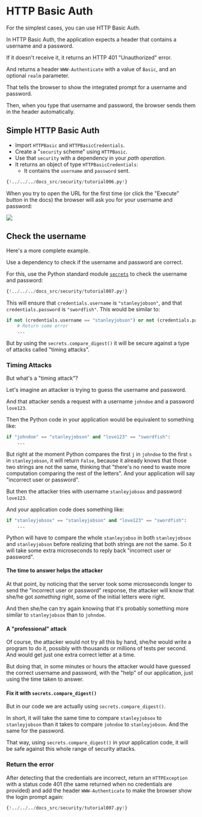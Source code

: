 # HTTP Basic Auth

For the simplest cases, you can use HTTP Basic Auth.

In HTTP Basic Auth, the application expects a header that contains a username and a password.

If it doesn't receive it, it returns an HTTP 401 "Unauthorized" error.

And returns a header `WWW-Authenticate` with a value of `Basic`, and an optional `realm` parameter.

That tells the browser to show the integrated prompt for a username and password.

Then, when you type that username and password, the browser sends them in the header automatically.

## Simple HTTP Basic Auth

* Import `HTTPBasic` and `HTTPBasicCredentials`.
* Create a "`security` scheme" using `HTTPBasic`.
* Use that `security` with a dependency in your *path operation*.
* It returns an object of type `HTTPBasicCredentials`:
    * It contains the `username` and `password` sent.

```Python hl_lines="2 6 10"
{!../../../docs_src/security/tutorial006.py!}
```

When you try to open the URL for the first time (or click the "Execute" button in the docs) the browser will ask you for your username and password:

<img src="/img/tutorial/security/image12.png">

## Check the username

Here's a more complete example.

Use a dependency to check if the username and password are correct.

For this, use the Python standard module <a href="https://docs.python.org/3/library/secrets.html" class="external-link" target="_blank">`secrets`</a> to check the username and password:

```Python hl_lines="1  11 12 13"
{!../../../docs_src/security/tutorial007.py!}
```

This will ensure that `credentials.username` is `"stanleyjobson"`, and that `credentials.password` is `"swordfish"`. This would be similar to:

```Python
if not (credentials.username == "stanleyjobson") or not (credentials.password == "swordfish"):
    # Return some error
    ...
```

But by using the `secrets.compare_digest()` it will be secure against a type of attacks called "timing attacks".

### Timing Attacks

But what's a "timing attack"?

Let's imagine an attacker is trying to guess the username and password.

And that attacker sends a request with a username `johndoe` and a password `love123`.

Then the Python code in your application would be equivalent to something like:

```Python
if "johndoe" == "stanleyjobson" and "love123" == "swordfish":
    ...
```

But right at the moment Python compares the first `j` in `johndoe` to the first `s` in `stanleyjobson`, it will return `False`, because it already knows that those two strings are not the same, thinking that "there's no need to waste more computation comparing the rest of the letters". And your application will say "incorrect user or password".

But then the attacker tries with username `stanleyjobsox` and password `love123`.

And your application code does something like:

```Python
if "stanleyjobsox" == "stanleyjobson" and "love123" == "swordfish":
    ...
```

Python will have to compare the whole `stanleyjobso` in both `stanleyjobsox` and `stanleyjobson` before realizing that both strings are not the same. So it will take some extra microseconds to reply back "incorrect user or password".

#### The time to answer helps the attacker

At that point, by noticing that the server took some microseconds longer to send the "incorrect user or password" response, the attacker will know that she/he got _something_ right, some of the initial letters were right.

And then she/he can try again knowing that it's probably something more similar to `stanleyjobsox` than to `johndoe`.

#### A "professional" attack

Of course, the attacker would not try all this by hand, she/he would write a program to do it, possibly with thousands or millions of tests per second. And would get just one extra correct letter at a time.

But doing that, in some minutes or hours the attacker would have guessed the correct username and password, with the "help" of our application, just using the time taken to answer.

#### Fix it with `secrets.compare_digest()`

But in our code we are actually using `secrets.compare_digest()`.

In short, it will take the same time to compare `stanleyjobsox` to `stanleyjobson` than it takes to compare `johndoe` to `stanleyjobson`. And the same for the password.

That way, using `secrets.compare_digest()` in your application code, it will be safe against this whole range of security attacks.

### Return the error

After detecting that the credentials are incorrect, return an `HTTPException` with a status code 401 (the same returned when no credentials are provided) and add the header `WWW-Authenticate` to make the browser show the login prompt again:

```Python hl_lines="15 16 17 18 19"
{!../../../docs_src/security/tutorial007.py!}
```
